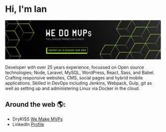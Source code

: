 # Hi, I'm Ian

<img src="https://raw.githubusercontent.com/iwarner/iwarner/master/header.jpeg" alt="Banner for DryKISS - We Make MVPs" />

Developer with over 25 years experience, focussed on Open source technologies; Node, Laravel, MySQL, WordPress, React, Sass, and Babel. Crafting responsive websites, CMS, social pages and hybrid mobile applications. Skilled in DevOps including Jenkins, Webpack, Gulp, git as well as setting up and administering Linux via Docker in the cloud.

## Around the web 🌎:

- DryKISS <a href="https://drykiss.com">We Make MVPs</a>
- LinkedIn <a href="https://www.linkedin.com/in/iwarner/">Profile</a>
